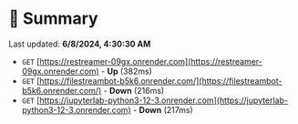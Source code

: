 # 📖 Summary
Last updated: **6/8/2024, 4:30:30 AM**

- `GET` [https://restreamer-09gx.onrender.com](https://restreamer-09gx.onrender.com) - **Up** (382ms)
- `GET` [https://filestreambot-b5k6.onrender.com/](https://filestreambot-b5k6.onrender.com/) - **Down** (216ms)
- `GET` [https://jupyterlab-python3-12-3.onrender.com](https://jupyterlab-python3-12-3.onrender.com) - **Down** (217ms)
